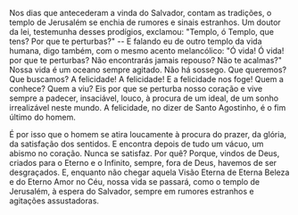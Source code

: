 
Nos dias que antecederam a vinda do Salvador, contam as tradições, o templo de Jerusalém se enchia de rumores e sinais estranhos. Um doutor da lei, testemunha desses prodígios, exclamou: "Templo, ó Templo, que tens? Por que te perturbas?" -- E falando eu de outro templo da vida humana, digo também, com o mesmo acento melancólico: "Ó vida! Ó vida! por que te perturbas? Não encontrarás jamais repouso? Não te acalmas?" Nossa vida é um oceano sempre agitado. Não há sossego. Que queremos? Que buscamos? A felicidade! A felicidade! E a felicidade nos foge! Quem a conhece? Quem a viu? Eis por que se perturba nosso coração e vive sempre a padecer, insaciável, louco, à procura de um ideal, de um sonho irrealizável neste mundo. A felicidade, no dizer de Santo Agostinho, é o fim último do homem.

É por isso que o homem se atira loucamente à procura do prazer, da glória, da satisfação dos sentidos. E encontra depois de tudo um vácuo, um abismo no coração. Nunca se satisfaz. Por quê? Porque, vindos de Deus, criados para o Eterno e o Infinito, sempre, fora de Deus, havemos de ser desgraçados. E, enquanto não chegar aquela Visão Eterna de Eterna Beleza e do Eterno Amor no Céu, nossa vida se passará, como o templo de Jerusalém, à espera do Salvador, sempre em rumores estranhos e agitações assustadoras.

